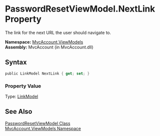 PasswordResetViewModel.NextLink Property
========================================
The link for the next URL the user should navigate to.

**Namespace:** [MvcAccount.ViewModels][1]  
**Assembly:** MvcAccount (in MvcAccount.dll)

Syntax
------

```csharp
public LinkModel NextLink { get; set; }
```

### Property Value
Type: [LinkModel][2]

See Also
--------
[PasswordResetViewModel Class][3]  
[MvcAccount.ViewModels Namespace][1]  

[1]: ../README.md
[2]: ../LinkModel/README.md
[3]: README.md